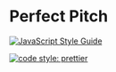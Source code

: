 # Perfect Pitch

[![JavaScript Style Guide](https://img.shields.io/badge/code_style-standard-brightgreen.svg)](https://standardjs.com)

[![code style: prettier](https://img.shields.io/badge/code_style-prettier-ff69b4.svg?style=flat-square)](https://github.com/prettier/prettier)
